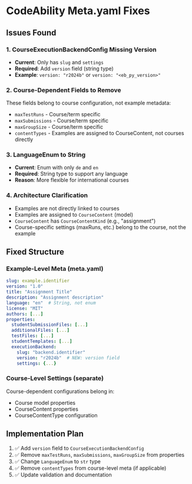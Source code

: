 # CodeAbility Meta.yaml Fixes

## Issues Found

### 1. **CourseExecutionBackendConfig Missing Version**
- **Current**: Only has `slug` and `settings`
- **Required**: Add `version` field (string type)
- **Example**: `version: "r2024b"` or `version: "<eb_py_version>"`

### 2. **Course-Dependent Fields to Remove**
These fields belong to course configuration, not example metadata:
- `maxTestRuns` - Course/term specific
- `maxSubmissions` - Course/term specific  
- `maxGroupSize` - Course/term specific
- `contentTypes` - Examples are assigned to CourseContent, not courses directly

### 3. **LanguageEnum to String**
- **Current**: Enum with only `de` and `en`
- **Required**: String type to support any language
- **Reason**: More flexible for international courses

### 4. **Architecture Clarification**
- Examples are not directly linked to courses
- Examples are assigned to `CourseContent` (model)
- `CourseContent` has `CourseContentKind` (e.g., "assignment")
- Course-specific settings (maxRuns, etc.) belong to the course, not the example

## Fixed Structure

### Example-Level Meta (meta.yaml)
```yaml
slug: example.identifier
version: "1.0"
title: "Assignment Title"
description: "Assignment description"
language: "en"  # String, not enum
license: "MIT"
authors: [...]
properties:
  studentSubmissionFiles: [...]
  additionalFiles: [...]
  testFiles: [...]
  studentTemplates: [...]
  executionBackend:
    slug: "backend.identifier"
    version: "r2024b"  # NEW: version field
    settings: {...}
```

### Course-Level Settings (separate)
Course-dependent configurations belong in:
- Course model properties
- CourseContent properties
- CourseContentType configuration

## Implementation Plan

1. ✅ Add `version` field to `CourseExecutionBackendConfig`
2. ✅ Remove `maxTestRuns`, `maxSubmissions`, `maxGroupSize` from properties
3. ✅ Change `LanguageEnum` to `str` type
4. ✅ Remove `contentTypes` from course-level meta (if applicable)
5. ✅ Update validation and documentation